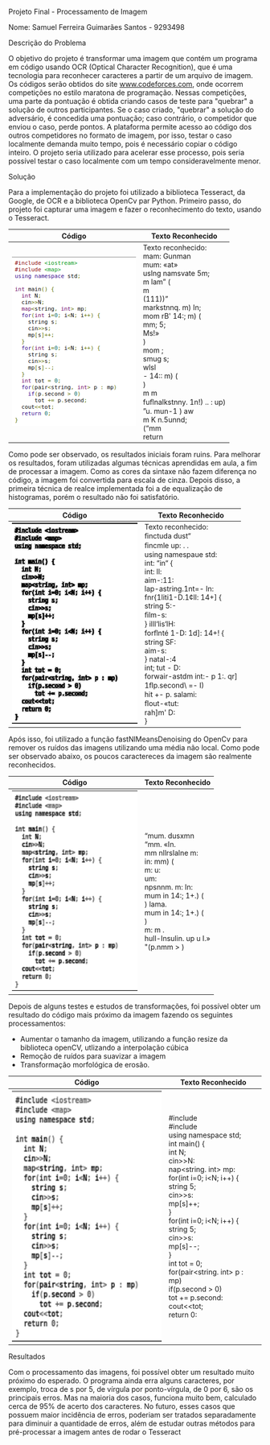 Projeto Final - Processamento de Imagem

Nome: Samuel Ferreira Guimarães Santos - 9293498

Descrição do Problema

O objetivo do projeto é transformar uma imagem que contém um programa em código usando OCR (Optical Character Recognition), que é uma tecnologia para reconhecer caracteres a partir de um arquivo de imagem. Os códigos serão obtidos do site www.codeforces.com, onde ocorrem competições no estilo maratona de programação. 	Nessas competições, uma parte da pontuação é obtida criando casos de teste para "quebrar" a solução de outros participantes. Se o caso criado, "quebrar" a solução do adversário, é concedida uma pontuação; caso contrário, o competidor que enviou o caso, perde pontos. A plataforma permite acesso ao código dos outros competidores no formato de imagem, por isso, testar o caso localmente demanda muito tempo, pois é necessário copiar o código inteiro. O projeto seria utilizado para acelerar esse processo, pois seria possível testar o caso localmente com um tempo consideravelmente menor.

Solução

Para a implementação do projeto foi utilizado a biblioteca Tesseract, da Google, de OCR e a biblioteca OpenCv par Python.
Primeiro passo, do projeto foi capturar uma imagem e fazer o reconhecimento do texto, usando o Tesseract.

| Código | Texto Reconhecido |
|-------------|--------------|
|<img src="images/sample2.png">|Texto reconhecido:<br>mam: Gunman<br>mum: «at»<br>uslng namsvate 5m;<br>m lam” (<br>m<br>(111))”<br>markstnnq. m) In;<br>mom rB' 14:; m) ( <br> mm; 5; <br>Ms!»<br>)<br>mom ;<br>smug s;<br>wlsl<br>- 14:: m) (<br>)  <br>m m <br>fuﬂnalkstnny. 1n!) .. : up)<br>”u. mun-1 ) aw<br>m K n.5unnd;<br>(“mm <br>return |


 Como pode ser observado, os resultados iniciais foram ruins. Para melhorar os resultados, foram utilizadas algumas técnicas aprendidas em aula, a fim de processar a imagem. 
	Como as cores da sintaxe não fazem diferença no código, a imagem foi convertida para escala de cinza. Depois disso, a primeira técnica de realce implementada foi a de equalização de histogramas, porém o resultado não foi satisfatório.
	
| Código | Texto Reconhecido |
|-------------|--------------|
|<img src="images/equalization.png" width="250px" height="400px">|Texto reconhecido: <br>ﬁnctuda dust“<br>ﬁncmle up: . .<br>using namespaue std:<br>int: “in“ {<br>int: ll:<br>aim-:11:<br>lap-astring.1nt=- In:<br>fnr{1liti1-D.1¢ll: 14+] {<br>string 5:-<br>ﬁlm-s:<br>} illl‘lis‘lH:<br>forﬂnté 1-D: 1d]: 14+! {<br>string SF:<br>aim-s:<br>} natal-:4<br>int; tut - D:<br>forwair-astdm int:- p 1:. qr]<br>1ﬂp.second\ =- I)<br>hit +- p. salami:<br>ﬂout-«tut:<br>rah]m' D:<br>}<br>|

Após isso, foi utilizado a função fastNlMeansDenoising do OpenCv para remover os ruídos das imagens utilizando uma média não local. Como pode ser observado abaixo, os poucos caractereces da imagem são realmente reconhecidos.

| Código | Texto Reconhecido |
|-------------|--------------|
|<img src="images/denoising.png" width="250px" height="400px">|“mum. dusxmn<br>“mm. «In.<br>mm nllrslalne m:<br>in: mm) (<br>m: u:<br>um:<br>npsnnm. m: In:<br>mum in 14:; 1+.) (<br>) lama.<br>mum in 14:; 1+.) (<br>)<br>m: m .<br>hull-Insulin. up u I.»<br>"(p.nmm > )|

Depois de alguns testes e estudos de transformações, foi possível obter um resultado do código mais próximo da imagem fazendo os seguintes processamentos:
  - Aumentar o tamanho da imagem, utilizando a função resize da biblioteca openCV, utlizando a interpolação cúbica
  - Remoção de ruídos para suavizar a imagem
  - Transformação morfológica de erosão.
  
| Código | Texto Reconhecido |
|-------------|--------------|
|<img src="images_output/sample2.png" width="300px" height="500px">|#include <iostream><br>#include <map><br>using namespace std;<br>int main() {<br>int N;<br>cin>>N:<br>nap<string. int> mp:<br>for(int i=0; i<N; i++) {<br>string 5;<br>cin>>s:<br>mp[s]++;<br>}<br>for(int i=0; i<N; i++) {<br>string 5;<br>cin>>s:<br>mp[s]--;<br>}<br>int tot = 0;<br>for(pair<string. int> p : mp)<br>if(p.second > 0)<br>tot += p.second:<br>cout<<tot;<br>return 0:<br>|

Resultados

Com o processamento das imagens, foi possível obter um resultado muito próximo do esperado. O programa ainda erra alguns caracteres, por exemplo, troca de s por 5, de vírgula por ponto-vírgula, de 0 por 6, são os principais erros. Mas na maioria dos casos, funciona muito bem, calculado cerca de 95% de acerto dos caracteres.
No futuro, esses casos que possuem maior incidência de erros, poderiam ser tratados separadamente para diminuir a quantidade  de erros, além de estudar outras métodos para pré-processar a imagem antes de rodar o Tesseract
